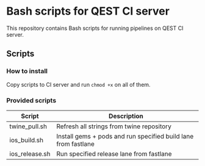 # Bash scripts for QEST CI server
This repository contains Bash scripts for running pipelines on QEST CI server.

## Scripts

### How to install
Copy scripts to CI server and run `chmod +x` on all of them.

### Provided scripts
| Script         | Description                                                    |
|----------------|----------------------------------------------------------------|
| twine_pull.sh  | Refresh all strings from twine repository                      |
| ios_build.sh   | Install gems + pods and run specified build lane from fastlane |
| ios_release.sh | Run specified release lane from fastlane                       |
